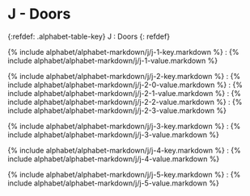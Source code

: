  <div data-role="collapsible" data-inset="false" markdown="1">
 <h1 class="cart-collapsible-div">J - Doors</h1>

{:refdef: .alphabet-table-key}
J
: Doors
{: refdef}

{% include alphabet/alphabet-markdown/j/j-1-key.markdown %}
: {% include alphabet/alphabet-markdown/j/j-1-value.markdown %}

{% include alphabet/alphabet-markdown/j/j-2-key.markdown %}
: {% include alphabet/alphabet-markdown/j/j-2-0-value.markdown %}
: {% include alphabet/alphabet-markdown/j/j-2-1-value.markdown %}
: {% include alphabet/alphabet-markdown/j/j-2-2-value.markdown %}
: {% include alphabet/alphabet-markdown/j/j-2-3-value.markdown %}

{% include alphabet/alphabet-markdown/j/j-3-key.markdown %}
: {% include alphabet/alphabet-markdown/j/j-3-value.markdown %}

{% include alphabet/alphabet-markdown/j/j-4-key.markdown %}
: {% include alphabet/alphabet-markdown/j/j-4-value.markdown %}

{% include alphabet/alphabet-markdown/j/j-5-key.markdown %}
: {% include alphabet/alphabet-markdown/j/j-5-value.markdown %}


 </div>
